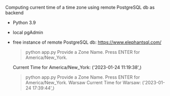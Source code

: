 Computing current time of a time zone using remote PostgreSQL db as backend

* Python 3.9
* local pgAdmin
* free instance of remote PostgreSQL db: https://www.elephantsql.com/


    > python app.py
    Provide a Zone Name.
    Press ENTER for America/New_York.
    
    Current Time for America/New_York:
    ('2023-01-24 11:19:38',)
    
    > python app.py
    Provide a Zone Name.
    Press ENTER for America/New_York.
    Warsaw
    Current Time for Warsaw:
    ('2023-01-24 17:39:44',)


